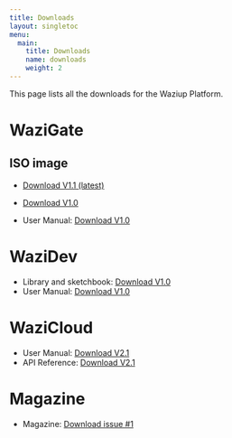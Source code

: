 ```yaml
---
title: Downloads
layout: singletoc
menu:
  main:
    title: Downloads
    name: downloads
    weight: 2
---
```


This page lists all the downloads for the Waziup Platform.

WaziGate
========

ISO image
---------

- [Download V1.1 (latest)](https://downloads.waziup.io/WaziGate_V1.1.zip)
- [Download V1.0](https://downloads.waziup.io/WaziGate_V1.0.zip)

- User Manual: [Download V1.0](/docs/WaziGate_User_Manual-V1.0.pdf)

WaziDev
=======

- Library and sketchbook: [Download V1.0](https://github.com/Waziup/WaziDev/archive/V1.0.zip)
- User Manual: [Download V1.0](/docs/WaziDev_User_Manual-V1.0.pdf)

WaziCloud
=========

- User Manual: [Download V2.1](/docs/WaziCloud_User_Manual-V2.1.pdf)
- API Reference: [Download V2.1](/docs/WaziCloud_API_Reference-V2.1.pdf)


Magazine
========

- Magazine: [Download issue #1](/docs/WaziupMagazine.pdf)
